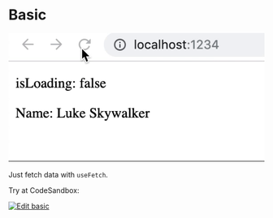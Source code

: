# Basic

![Abort example](basic.gif)

Just fetch data with `useFetch`.

Try at CodeSandbox:

[![Edit basic](https://codesandbox.io/static/img/play-codesandbox.svg)](https://codesandbox.io/s/react-fetch-hook-basic-g1in5)
